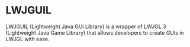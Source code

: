 # LWJGUIL
LWJGUIL (Lightweight Java GUI Library) is a wrapper of LWJGL 3 (Lightweight Java Game Library) that allows developers to create GUIs in LWJGL with ease.
